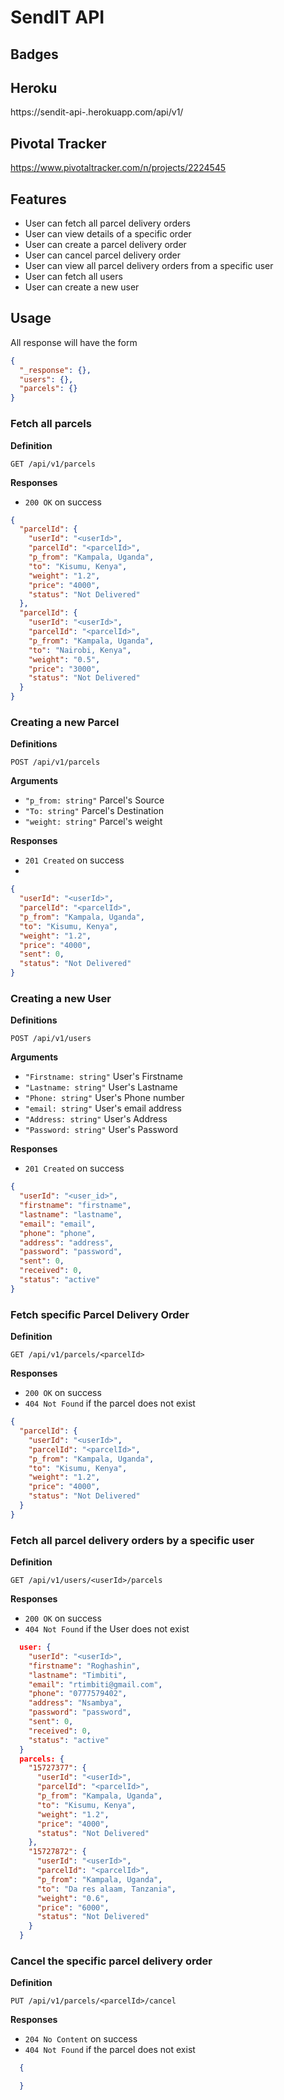 # SendIT API

## Badges

## Heroku
https://sendit-api-.herokuapp.com/api/v1/

## Pivotal Tracker
https://www.pivotaltracker.com/n/projects/2224545

## Features
- User can fetch all parcel delivery orders
- User can view details of a specific order
- User can create a parcel delivery order
- User can cancel parcel delivery order
- User can view all parcel delivery orders from a specific user
- User can fetch all users
- User can create a new user


## Usage

All response will have the form

```json
{
  "_response": {},
  "users": {},
  "parcels": {}
}
```

### Fetch all parcels

**Definition**

`GET /api/v1/parcels`

**Responses**

- `200 OK` on success

```json
{
  "parcelId": {
    "userId": "<userId>",
    "parcelId": "<parcelId>",
    "p_from": "Kampala, Uganda",
    "to": "Kisumu, Kenya",
    "weight": "1.2",
    "price": "4000",
    "status": "Not Delivered"
  },
  "parcelId": {
    "userId": "<userId>",
    "parcelId": "<parcelId>",
    "p_from": "Kampala, Uganda",
    "to": "Nairobi, Kenya",
    "weight": "0.5",
    "price": "3000",
    "status": "Not Delivered"
  }
}
```

### Creating a new Parcel

**Definitions**

`POST /api/v1/parcels`

**Arguments**

- `"p_from: string"` Parcel's Source
- `"To: string"` Parcel's Destination
- `"weight: string"` Parcel's weight

**Responses** 

- `201 Created` on success
- 

```json
{
  "userId": "<userId>",
  "parcelId": "<parcelId>",
  "p_from": "Kampala, Uganda",
  "to": "Kisumu, Kenya",
  "weight": "1.2",
  "price": "4000",
  "sent": 0,
  "status": "Not Delivered"
}
```

### Creating a new User

**Definitions**

`POST /api/v1/users`

**Arguments**

- `"Firstname: string"` User's Firstname
- `"Lastname: string"` User's Lastname
- `"Phone: string"` User's Phone number
- `"email: string"` User's email address
- `"Address: string"` User's Address
- `"Password: string"` User's Password

**Responses** 
- `201 Created` on success

```json
{
  "userId": "<user_id>",
  "firstname": "firstname",
  "lastname": "lastname",
  "email": "email",
  "phone": "phone",
  "address": "address",
  "password": "password",
  "sent": 0,
  "received": 0,
  "status": "active"
}
```

### Fetch specific Parcel Delivery Order

**Definition**

`GET /api/v1/parcels/<parcelId>`

**Responses**

- `200 OK` on success
- `404 Not Found` if the parcel does not exist

```json
{
  "parcelId": {
    "userId": "<userId>",
    "parcelId": "<parcelId>",
    "p_from": "Kampala, Uganda",
    "to": "Kisumu, Kenya",
    "weight": "1.2",
    "price": "4000",
    "status": "Not Delivered"
  }
}
```

### Fetch all parcel delivery orders by a specific user

**Definition**

`GET /api/v1/users/<userId>/parcels`

**Responses**

- `200 OK` on success
- `404 Not Found` if the User does not exist

```json
  user: {
    "userId": "<userId>",
    "firstname": "Roghashin",
    "lastname": "Timbiti",
    "email": "rtimbiti@gmail.com",
    "phone": "0777579402",
    "address": "Nsambya",
    "password": "password",
    "sent": 0,
    "received": 0,
    "status": "active"
  }
  parcels: {
    "15727377": {
      "userId": "<userId>",
      "parcelId": "<parcelId>",
      "p_from": "Kampala, Uganda",
      "to": "Kisumu, Kenya",
      "weight": "1.2",
      "price": "4000",
      "status": "Not Delivered"
    },
    "15727872": {
      "userId": "<userId>",
      "parcelId": "<parcelId>",
      "p_from": "Kampala, Uganda",
      "to": "Da res alaam, Tanzania",
      "weight": "0.6",
      "price": "6000",
      "status": "Not Delivered"
    }
  }
```

### Cancel the specific parcel delivery order

**Definition**

`PUT /api/v1/parcels/<parcelId>/cancel`

**Responses**

- `204 No Content` on success
- `404 Not Found` if the parcel does not exist

```json
  {

  }
```
